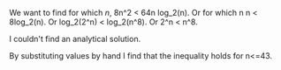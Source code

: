 We want to find for which *n*, 8n^2 < 64n log_2(n).
Or for which n n < 8log_2(n).
Or log_2(2^n) < log_2(n^8).
Or 2^n < n^8.

I couldn't find an analytical solution.

By substituting values by hand I find that the inequality holds for n<=43.
